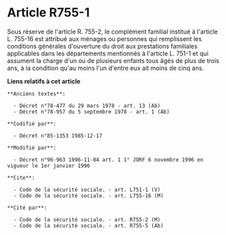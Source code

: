 # Article R755-1

Sous réserve de l'article R. 755-2, le complément familial institué à l'article L. 755-16 est attribué aux ménages ou
personnes qui remplissent les conditions générales d'ouverture du droit aux prestations familiales applicables dans les
départements   mentionnés à l'article L. 751-1 et qui assument la charge d'un ou de plusieurs enfants tous âgés de plus de
trois ans, à la condition qu'au moins l'un d'entre eux ait moins de cinq ans.

**Liens relatifs à cet article**

	**Anciens textes**:

	  - Décret n°78-477 du 29 mars 1978 - art. 13 (Ab)
	  - Décret n°78-957 du 5 septembre 1978 - art. 1 (Ab)

	**Codifié par**:

	  - Décret n°85-1353 1985-12-17

	**Modifié par**:

	  - Décret n°96-963 1996-11-04 art. 1 1° JORF 6 novembre 1996 en vigueur le 1er janvier 1996

	**Cite**:

	  - Code de la sécurité sociale. - art. L751-1 (V)
	  - Code de la sécurité sociale. - art. L755-16 (M)

	**Cité par**:

	  - Code de la sécurité sociale. - art. R755-2 (M)
	  - Code de la sécurité sociale. - art. R755-5 (Ab)
